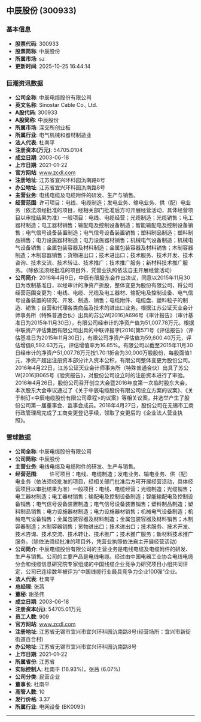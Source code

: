 ## 中辰股份 (300933)

### 基本信息

- **股票代码**: 300933
- **股票简称**: 中辰股份
- **所属市场**: sz
- **更新时间**: 2025-10-25 16:44:14

### 巨潮资讯数据

- **公司全称**: 中辰电缆股份有限公司
- **英文名称**: Sinostar Cable Co., Ltd.
- **A股代码**: 300933
- **A股简称**: 中辰股份
- **所属市场**: 深交所创业板
- **所属行业**: 电气机械和器材制造业
- **法人代表**: 杜南平
- **注册资本(万元)**: 54705.0104
- **成立日期**: 2003-06-18
- **上市日期**: 2021-01-22
- **官方网站**: www.zcdl.com
- **注册地址**: 江苏省宜兴环科园氿南路8号
- **办公地址**: 江苏省宜兴环科园氿南路8号
- **主营业务**: 电线电缆及电缆附件的研发、生产与销售。
- **经营范围**: 许可项目：电线、电缆制造；发电业务、输电业务、供（配）电业务（依法须经批准的项目，经相关部门批准后方可开展经营活动，具体经营项目以审批结果为准）一般项目：电线、电缆经营；光缆制造；光缆销售；电工器材制造；电工器材销售；输配电及控制设备制造；智能输配电及控制设备销售；电气信号设备装置制造；电气信号设备装置销售；塑料制品制造；塑料制品销售；电力设施器材制造；电力设施器材销售；机械电气设备制造；机械电气设备销售；金属包装容器及材料制造；金属包装容器及材料销售；木制容器制造；木制容器销售；货物进出口；技术进出口；技术服务、技术开发、技术咨询、技术交流、技术转让、技术推广；技术推广服务；新材料技术推广服务。（除依法须经批准的项目外，凭营业执照依法自主开展经营活动）
- **公司简介**: 2016年4月9日，中辰有限股东会作出决议，同意以2015年11月30日为改制基准日，以经审计的净资产折股，整体变更为股份有限公司，将公司经营范围变更为：电线、电缆、光缆及电工器材、输配电及控制设备、电气信号设备装置的研究、开发、制造、销售；电缆附件、电缆盘、塑料粒子的制造、销售；自营和代理各类商品及技术的进出口业务。根据江苏公证天业会计师事务所（特殊普通合伙）出具的苏公W[2016]A696号《审计报告》（审计基准日为2015年11月30日），有限公司经审计的净资产值为51,007.78万元。根据中联资产评估集团有限公司出具的中联评报字[2016]第571号《评估报告》（评估基准日为2015年11月30日），有限公司净资产评估值为59,600.40万元，评估增值8,592.63万元，评估增值率为16.85%。有限公司以截至2015年11月30日经审计的净资产51,007.78万元按1.70:1折合为30,000万股股份，每股面值1元，净资产超出注册资本部分计入资本公积，有限公司整体变更为股份公司。2016年4月22日，江苏公证天业会计师事务所（特殊普通合伙）出具了苏公W[2016]B065号《验资报告》，对股份公司设立时的注册资本进行了审验。2016年4月26日，股份公司召开创立大会暨2016年度第一次临时股东大会，本次股东大会审议通过了《关于中辰电缆股份有限公司设立方案的议案》、《关于制订<中辰电缆股份有限公司章程>的议案》等相关议案，并选举产生了股份公司第一届董事会、监事会成员。2016年4月27日，股份公司在无锡市工商行政管理局完成了工商变更登记手续，领取了变更后的《企业法人营业执照》。

### 雪球数据

- **公司全称**: 中辰电缆股份有限公司
- **公司简称**: 中辰股份
- **主营业务**: 电线电缆及电缆附件的研发、生产与销售。
- **经营范围**: 　　许可项目：电线、电缆制造；发电业务、输电业务、供（配）电业务（依法须经批准的项目，经相关部门批准后方可开展经营活动，具体经营项目以审批结果为准）一般项目：电线、电缆经营；光缆制造；光缆销售；电工器材制造；电工器材销售；输配电及控制设备制造；智能输配电及控制设备销售；电气信号设备装置制造；电气信号设备装置销售；塑料制品制造；塑料制品销售；电力设施器材制造；电力设施器材销售；机械电气设备制造；机械电气设备销售；金属包装容器及材料制造；金属包装容器及材料销售；木制容器制造；木制容器销售；货物进出口；技术进出口；技术服务、技术开发、技术咨询、技术交流、技术转让、技术推广；技术推广服务；新材料技术推广服务。（除依法须经批准的项目外，凭营业执照依法自主开展经营活动）
- **公司简介**: 中辰电缆股份有限公司的主营业务是电线电缆及电缆附件的研发、生产与销售。公司的主要产品是电线电缆。经过由中国电器工业协会电线电缆分会和线缆信息研究院专家组成的中国线缆企业竞争力研究项目小组共同评定，公司已连续数年被评为“中国线缆行业最具竞争力企业100强”企业。
- **法人代表**: 杜南平
- **总经理**: 张茜
- **董秘**: 谢圣伟
- **成立日期**: 2003-06-18
- **注册资本(元)**: 54705.01万元
- **员工人数**: 909
- **官方网站**: www.zcdl.com
- **注册地址**: 江苏省无锡市宜兴市宜兴环科园氿南路8号(经营场所：宜兴市新街街道百合村)
- **办公地址**: 江苏省无锡市宜兴市宜兴环科园氿南路8号
- **上市日期**: 2021-01-22
- **所属省份**: 江苏省
- **实际控制人**: 杜南平 (16.93%)，张茜 (6.07%)
- **公司分类**: 民营企业
- **董事长**: 杜南平
- **高管人数**: 10
- **发行价格**: 3.37
- **所属行业**: 电网设备 (BK0093)

---